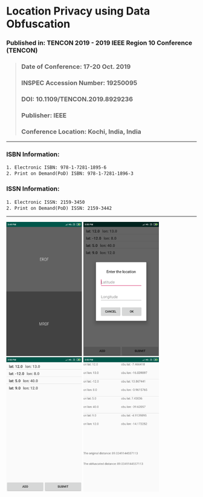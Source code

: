# Location Privacy using Data Obfuscation

### Published in: TENCON 2019 - 2019 IEEE Region 10 Conference (TENCON)
>### Date of Conference: 17-20 Oct. 2019
>### INSPEC Accession Number: 19250095
>### DOI: 10.1109/TENCON.2019.8929236
>### Publisher: IEEE
>### Conference Location: Kochi, India, India
---
### ISBN Information:
    1. Electronic ISBN: 978-1-7281-1895-6
    2. Print on Demand(PoD) ISBN: 978-1-7281-1896-3
### ISSN Information:
    1. Electronic ISSN: 2159-3450
    2. Print on Demand(PoD) ISSN: 2159-3442
---
<img src = "/1.png" width = "200"> <img src = "/2.png" width = "200"> <img src = "/3.png" width = "200"> <img src = "/4.png" width = "200">
